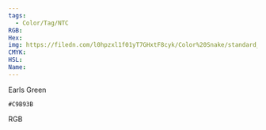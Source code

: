 ```yaml
---
tags:
  - Color/Tag/NTC
RGB:
Hex:
img: https://filedn.com/l0hpzxl1f01yT7GHxtF8cyk/Color%20Snake/standard_csv_to_svg/%23/C9B93B.svg
CMYK:
HSL:
Name:
---
```

Earls Green
```palette
#C9B93B
```
RGB
